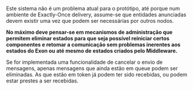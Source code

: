 Este sistema não é um problema atual para o protótipo, até porque num ambiente de Exactly-Once delivery, assume-se que entidades anunciadas devem existir uma vez que podem ser necessárias por outros nodos.

**No máximo deve pensar-se em mecanismos de administração que permitem eliminar estados para que seja possível reiniciar certos componentes e retomar a comunicação sem problemas inerentes aos estados do Exon ou até mesmo de estados criados pelo Middleware.**

Se for implementada uma funcionalidade de cancelar o envio de mensagens, apenas mensagens que ainda estão em queue podem ser eliminadas. As que estão em token já podem ter sido recebidas, ou podem estar prestes a ser recebidas.